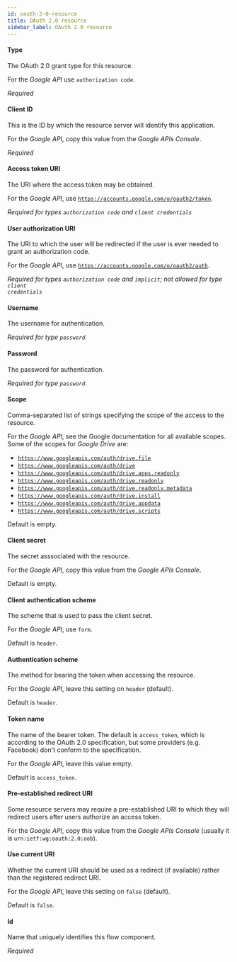 ```yaml
---
id: oauth-2-0-resource
title: OAuth 2.0 resource
sidebar_label: OAuth 2.0 resource
---
```

#### Type
The OAuth 2.0 grant type for this resource.

For the <i>Google API</i> use <code>authorization code</code>.

<i>Required</i>

#### Client ID
This is the ID by which the resource server will identify this application.

For the <i>Google API</i>, copy this value from the <i>Google APIs Console</i>.

<i>Required</i>

#### Access token URI
The URI where the access token may be obtained.

For the <i>Google API</i>, use <code>https://accounts.google.com/o/oauth2/token</code>.

<i>Required for types <code>authorization code</code> and <code>client credentials</code></i>

#### User authorization URI
The URI to which the user will be redirected if the user is ever needed to grant an authorization code.

For the <i>Google API</i>, use <code>https://accounts.google.com/o/oauth2/auth</code>.

<i>Required for types <code>authorization code</code> and <code>implicit</code>; not allowed for type <code>client credentials</code></i>

#### Username
The username for authentication.

<i>Required for type <code>password</code>.</i>

#### Password
The password for authentication.

<i>Required for type <code>password</code>.</i>

#### Scope
Comma-separated list of strings specifying the scope of the access to the resource.

For the <i>Google API</i>, see the Google documentation for all available scopes. Some of the scopes for <i>Google Drive</i> are:
 - <code>https://www.googleapis.com/auth/drive.file</code>
 - <code>https://www.googleapis.com/auth/drive</code>
 - <code>https://www.googleapis.com/auth/drive.apps.readonly</code>
 - <code>https://www.googleapis.com/auth/drive.readonly</code>
 - <code>https://www.googleapis.com/auth/drive.readonly.metadata</code>
 - <code>https://www.googleapis.com/auth/drive.install</code>
 - <code>https://www.googleapis.com/auth/drive.appdata</code>
 - <code>https://www.googleapis.com/auth/drive.scripts</code>

Default is empty.

#### Client secret
The secret asssociated with the resource.

For the <i>Google API</i>, copy this value from the <i>Google APIs Console</i>.

Default is empty.

#### Client authentication scheme
The scheme that is used to pass the client secret.

For the <i>Google API</i>, use <code>form</code>.

Default is <code>header</code>.

#### Authentication scheme
The method for bearing the token when accessing the resource.

For the <i>Google API</i>, leave this setting on <code>header</code> (default).

Default is <code>header</code>.

#### Token name
The name of the bearer token. The default is <code>access_token</code>, which is according to the OAuth 2.0 specification, but some providers (e.g. Facebook) don't conform to the specification.

For the <i>Google API</i>, leave this value empty.

Default is <code>access_token</code>.

#### Pre-established redirect URI
Some resource servers may require a pre-established URI to which they will redirect users after users authorize an access token.

For the <i>Google API</i>, copy this value from the <i>Google APIs Console</i> (usually it is <code>urn:ietf:wg:oauth:2.0:oob</code>).

#### Use current URI
Whether the current URI should be used as a redirect (if available) rather than the registered redirect URI.

For the <i>Google API</i>, leave this setting on <code>false</code> (default).

Default is <code>false</code>.

#### Id
Name that uniquely identifies this flow component.

<i>Required</i>

